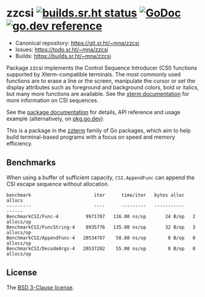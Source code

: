 # zzcsi [![builds.sr.ht status](https://builds.sr.ht/~mna/zzcsi.svg)](https://builds.sr.ht/~mna/zzcsi?) [![GoDoc](https://godoc.org/git.sr.ht/~mna/zzcsi?status.svg)](http://godoc.org/git.sr.ht/~mna/zzcsi) [![go.dev reference](https://img.shields.io/badge/go.dev-reference-007d9c?logo=go&logoColor=white&style=flat-square)](https://pkg.go.dev/git.sr.ht/~mna/zzcsi)

* Canonical repository: https://git.sr.ht/~mna/zzcsi
* Issues: https://todo.sr.ht/~mna/zzcsi
* Builds: https://builds.sr.ht/~mna/zzcsi

Package zzcsi implements the Control Sequence Introducer (CSI) functions
supported by Xterm-compatible terminals. The most commonly used functions are
to erase a line or the screen, manipulate the cursor or set the display
attributes such as foreground and background colors, bold or italics, but many
more functions are available. See the [xterm documentation][xterm] for more
information on CSI sequences.

See the [package documentation][godoc] for details, API reference and usage
example (alternatively, on [pkg.go.dev][pgd]).

This is a package in the [zzterm][zzt] family of Go packages, which aim to
help build terminal-based programs with a focus on speed and memory efficiency.

## Benchmarks

When using a buffer of sufficient capacity, `CSI.AppendFunc` can append the
CSI escape sequence without allocation.

```
benchmark                       iter      time/iter   bytes alloc        allocs
---------                       ----      ---------   -----------        ------
BenchmarkCSI/Func-4          9971707   116.00 ns/op       24 B/op   2 allocs/op
BenchmarkCSI/FuncString-4    8935776   135.00 ns/op       32 B/op   3 allocs/op
BenchmarkCSI/AppendFunc-4   20534767    58.80 ns/op        0 B/op   0 allocs/op
BenchmarkCSI/DecodeArgs-4   20537282    55.00 ns/op        0 B/op   0 allocs/op
```

## License

The [BSD 3-Clause license][bsd].

[bsd]: http://opensource.org/licenses/BSD-3-Clause
[godoc]: http://godoc.org/git.sr.ht/~mna/zzcsi
[pgd]: https://pkg.go.dev/git.sr.ht/~mna/zzcsi
[xterm]: https://invisible-island.net/xterm/ctlseqs/ctlseqs.html#h3-Functions-using-CSI-_-ordered-by-the-final-character_s_
[zzt]: https://git.sr.ht/~mna/?search=zz

